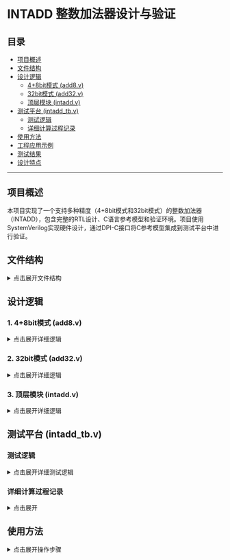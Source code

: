 # INTADD 整数加法器设计与验证

## 目录
- [项目概述](#项目概述)
- [文件结构](#文件结构)
- [设计逻辑](#设计逻辑)
  - [4+8bit模式 (add8.v)](#14-8bit模式-add8v)
  - [32bit模式 (add32.v)](#232bit模式-add32v)
  - [顶层模块 (intadd.v)](#3-顶层模块-intaddv)
- [测试平台 (intadd_tb.v)](#测试平台-intadd_tbv)
  - [测试逻辑](#测试逻辑)
  - [详细计算过程记录](#详细计算过程记录)
- [使用方法](#使用方法)
- [工程应用示例](#工程应用示例)
- [测试结果](#测试结果)
- [设计特点](#设计特点)

---

## 项目概述
本项目实现了一个支持多种精度（4+8bit模式和32bit模式）的整数加法器（INTADD），包含完整的RTL设计、C语言参考模型和验证环境。项目使用SystemVerilog实现硬件设计，通过DPI-C接口将C参考模型集成到测试平台中进行验证。

## 文件结构
<details>
<summary>点击展开文件结构</summary>

| 文件 | 说明 |
|------|------|
| `add8.v` | 4+8bit模式加法器模块 |
| `add32.v` | 32bit模式加法器模块 |
| `intadd.v` | 顶层加法器模块 |
| `intadd_interface.c` | C语言参考模型 |
| `intadd_tb.v` | 测试平台 |
| `run_simu.sh` | 仿真运行脚本 |

</details>

## 设计逻辑

### 1. 4+8bit模式 (add8.v)
<details>
<summary>点击展开详细逻辑</summary>

支持32个独立的8位加法器  

**输入处理**：
- 每个源寄存器分为32个4位段
- 根据符号控制信号进行符号/零扩展  

**运算过程**：
- 三个8位数相加（扩展后的源操作数）
- 结果饱和处理（-128~127）  

**输出处理**：
- 结果拆分为两个4位段（低4位存入dst0，高4位存入dst1）
- 状态寄存器：固定输出0（不更新）  

</details>

### 2. 32bit模式 (add32.v)
<details>
<summary>点击展开详细逻辑</summary>

支持4个独立的32位加法器  

**输入处理**：
- 每个源寄存器分为4个32位段
- 根据符号控制信号进行符号/零扩展  

**运算过程**：
- 两个64位数相加（扩展后的源操作数）
- 溢出时饱和处理（0x7FFFFFFF或0x80000000）  

**输出处理**：
- 32位结果存入dst  

**状态寄存器**：
- 每组生成3位状态（gt, eq, ls）
- 共占用12位（4组×3位）  

</details>

### 3. 顶层模块 (intadd.v)
<details>
<summary>点击展开详细逻辑</summary>

**控制信号解码**：
- `cru_intadd[10]`: 指令有效
- `cru_intadd[9:8]`: src0精度
- `cru_intadd[7:6]`: src1精度
- `cru_intadd[5:4]`: src2精度
- `cru_intadd[3:1]`: 符号控制
- `cru_intadd[0]`: 状态更新使能  

**模式选择**：
- 4+8bit模式：当所有精度为00时
- 32bit模式：当src0和src1精度为11时  

**输出选择**：
- 根据当前模式选择输出
- 非目标模式输出0  

</details>

## 测试平台 (intadd_tb.v)

### 测试逻辑
<details>
<summary>点击展开详细测试逻辑</summary>

**初始化**：
- 复位系统，初始化信号  

**定向测试**：
- 32bit正溢出测试：0x7FFFFFFF + 1
- 32bit负溢出测试：0x80000000 + (-1)  

**随机测试**：
- 1000次4+8bit模式随机测试  

**结果比较**：
- 调用DPI-C参考模型
- 详细记录每个lane的计算过程
- 比较RTL和参考模型输出  

**覆盖率收集**：
- 行覆盖、条件覆盖、状态机覆盖  

</details>

### 详细计算过程记录
<details>
<summary>点击展开</summary>

**32bit模式**：
- 无符号和有符号求和
- 进位和溢出情况
- RTL与参考模型对比  

**4+8bit模式**：
- 4bit段和8bit段计算
- 饱和处理细节
- 多输出结果对比  

</details>

## 使用方法
<details>
<summary>点击展开操作步骤</summary>

1. **准备环境**：
   - VCS编译器
   - gcc
   - Linux环境  

2. **运行仿真**：
```bash
chmod +x run_simu.sh
./run_simu.sh
查看结果：

bash
复制
编辑
sim_output/
├── result.txt         # 详细测试结果
├── coverage.txt       # 覆盖率文本报告
└── coverage_html/     # 覆盖率HTML报告
提高覆盖率：

verilog
复制
编辑
for (i = 0; i < 1000; i++) begin
    // 随机测试代码
end
</details>
工程应用示例
<details> <summary>点击展开示例代码</summary>
4+8bit模式
python
复制
编辑
dst0, dst1 = intadd(src0, src1, src2, cru_intadd)
for i in range(32):
    result = (dst1[i] << 4) | dst0[i]
32bit模式
python
复制
编辑
dst, st = intadd(src0, src1, 0, cru_intadd)
for i in range(4):
    gt = st[i*32 + 2]
    eq = st[i*32 + 1]
    ls = st[i*32 + 0]
</details>
测试结果
<details> <summary>点击展开测试数据</summary>
测试类型	通过情况
定向测试	100%
随机测试 (1000次)	100%
覆盖率	行覆盖、条件覆盖、状态机覆盖均接近100%

</details>
设计特点
灵活的多精度支持（4+8bit和32bit）

饱和处理防止溢出

提供详细状态反馈

高覆盖率验证

可扩展架构

markdown
复制
编辑
